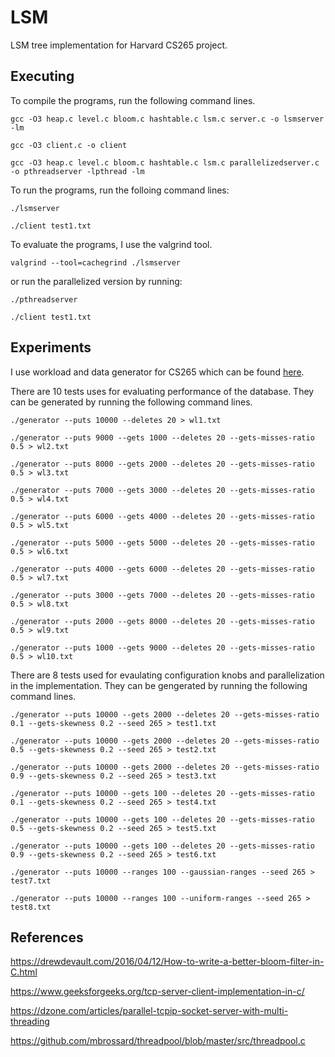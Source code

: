 # LSM
LSM tree implementation for Harvard CS265 project.

## Executing
To compile the programs, run the following command lines.
```
gcc -O3 heap.c level.c bloom.c hashtable.c lsm.c server.c -o lsmserver -lm

gcc -O3 client.c -o client

gcc -O3 heap.c level.c bloom.c hashtable.c lsm.c parallelizedserver.c -o pthreadserver -lpthread -lm
```

To run the programs, run the folloing command lines:
```
./lsmserver 

./client test1.txt
```

To evaluate the programs, I use the valgrind tool.
```
valgrind --tool=cachegrind ./lsmserver
```

or run the parallelized version by running:
```
./pthreadserver

./client test1.txt
```

## Experiments
I use workload and data generator for CS265 which can be found [here](https://bitbucket.org/HarvardDASlab/cs265-sysproj/src/master/).

There are 10 tests uses for evaluating performance of the database. They can be generated by running the following command lines.

```
./generator --puts 10000 --deletes 20 > wl1.txt

./generator --puts 9000 --gets 1000 --deletes 20 --gets-misses-ratio 0.5 > wl2.txt

./generator --puts 8000 --gets 2000 --deletes 20 --gets-misses-ratio 0.5 > wl3.txt

./generator --puts 7000 --gets 3000 --deletes 20 --gets-misses-ratio 0.5 > wl4.txt

./generator --puts 6000 --gets 4000 --deletes 20 --gets-misses-ratio 0.5 > wl5.txt

./generator --puts 5000 --gets 5000 --deletes 20 --gets-misses-ratio 0.5 > wl6.txt

./generator --puts 4000 --gets 6000 --deletes 20 --gets-misses-ratio 0.5 > wl7.txt

./generator --puts 3000 --gets 7000 --deletes 20 --gets-misses-ratio 0.5 > wl8.txt

./generator --puts 2000 --gets 8000 --deletes 20 --gets-misses-ratio 0.5 > wl9.txt

./generator --puts 1000 --gets 9000 --deletes 20 --gets-misses-ratio 0.5 > wl10.txt
```

There are 8 tests used for evaulating configuration knobs and parallelization in the implementation. They can be gengerated by running the following command lines.

```
./generator --puts 10000 --gets 2000 --deletes 20 --gets-misses-ratio 0.1 --gets-skewness 0.2 --seed 265 > test1.txt

./generator --puts 10000 --gets 2000 --deletes 20 --gets-misses-ratio 0.5 --gets-skewness 0.2 --seed 265 > test2.txt

./generator --puts 10000 --gets 2000 --deletes 20 --gets-misses-ratio 0.9 --gets-skewness 0.2 --seed 265 > test3.txt

./generator --puts 10000 --gets 100 --deletes 20 --gets-misses-ratio 0.1 --gets-skewness 0.2 --seed 265 > test4.txt

./generator --puts 10000 --gets 100 --deletes 20 --gets-misses-ratio 0.5 --gets-skewness 0.2 --seed 265 > test5.txt

./generator --puts 10000 --gets 100 --deletes 20 --gets-misses-ratio 0.9 --gets-skewness 0.2 --seed 265 > test6.txt

./generator --puts 10000 --ranges 100 --gaussian-ranges --seed 265 > test7.txt

./generator --puts 10000 --ranges 100 --uniform-ranges --seed 265 > test8.txt

```


## References
https://drewdevault.com/2016/04/12/How-to-write-a-better-bloom-filter-in-C.html

https://www.geeksforgeeks.org/tcp-server-client-implementation-in-c/

https://dzone.com/articles/parallel-tcpip-socket-server-with-multi-threading

https://github.com/mbrossard/threadpool/blob/master/src/threadpool.c
